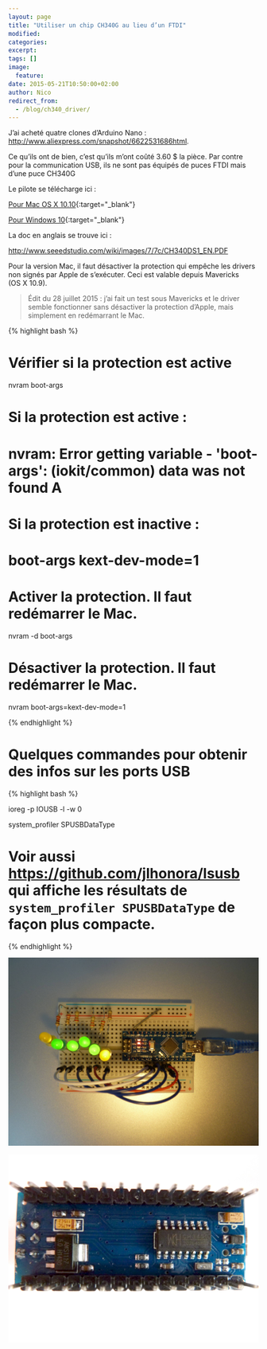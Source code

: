 ```yaml
---
layout: page
title: "Utiliser un chip CH340G au lieu d’un FTDI"
modified:
categories:
excerpt:
tags: []
image:
  feature:
date: 2015-05-21T10:50:00+02:00
author: Nico
redirect_from:
  - /blog/ch340_driver/
---
```




J’ai acheté quatre clones d’Arduino Nano :
<a href="http://www.aliexpress.com/snapshot/6622531686.html"
target="_blank">http://www.aliexpress.com/snapshot/6622531686html</a>.

Ce qu’ils ont de bien, c’est qu’ils m’ont coûté 3.60 $ la pièce. Par contre pour la communication USB, ils ne sont pas équipés de puces FTDI mais d’une puce CH340G

Le pilote se télécharge ici :

<!--
<a href="http://www.wch.cn/download/CH341SER_MAC_ZIP.html"
target="_blank">http://www.wch.cn/download/CH341SER_MAC_ZIP.html</a>
-->

[Pour Mac OS X 10.10](http://www.wch.cn/download/CH341SER_MAC_ZIP.html){:target="_blank"}

[Pour Windows 10](http://www.wch.cn/download/CH341SER_EXE.html){:target="_blank"}

La doc en anglais se trouve ici :

<a href="http://www.seeedstudio.com/wiki/images/7/7c/CH340DS1_EN.PDF"
target="_blank">http://www.seeedstudio.com/wiki/images/7/7c/CH340DS1_EN.PDF</a>


Pour la version Mac, il faut désactiver la protection qui empêche les drivers non signés par Apple de s’exécuter. Ceci est valable depuis Mavericks (OS X 10.9).

> Édit du 28 juillet 2015 : j’ai fait un test sous Mavericks et le driver semble fonctionner sans désactiver la protection d’Apple, mais simplement en redémarrant le Mac.


{% highlight bash %}

# Vérifier si la protection est active
nvram boot-args
# Si la protection est active :
# nvram: Error getting variable - 'boot-args': (iokit/common) data was not found A
# Si la protection est inactive :
# boot-args	kext-dev-mode=1

# Activer la protection. Il faut redémarrer le Mac.
nvram -d boot-args

# Désactiver la protection. Il faut redémarrer le Mac.
nvram boot-args=kext-dev-mode=1

{% endhighlight %}



# Quelques commandes pour obtenir des infos sur les ports USB

{% highlight bash %}

ioreg -p IOUSB -l -w 0

system_profiler SPUSBDataType

# Voir aussi https://github.com/jlhonora/lsusb qui affiche les résultats de `system_profiler SPUSBDataType` de façon plus compacte.

{% endhighlight %}







![](/images/2015-05-21-ch340_driver/CH430G_001.jpg)

![](/images/2015-05-21-ch340_driver/CH430G_002.jpg)

